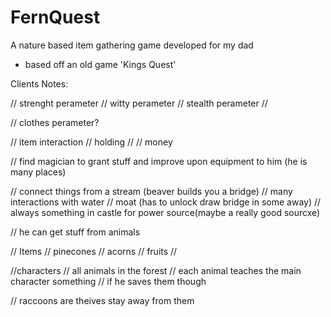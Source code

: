 # FernQuest
A nature based item gathering game developed for my dad

- based off an old game 'Kings Quest'

Clients Notes:

// strenght perameter
// witty perameter
// stealth perameter
//

// clothes perameter?

// item interaction
// holding
//
// money

// find magician to grant stuff and improve upon equipment to him (he is many places)

// connect things from a stream (beaver builds you a bridge)
// many interactions with water
// moat (has to unlock draw bridge in some away)
  // always something in castle for power source(maybe a really good sourcxe)


// he can get stuff from animals


// Items
// pinecones
// acorns
// fruits
//

//characters
// all animals in the forest
  // each animal teaches the main character something
    // if he saves them though

// raccoons are theives stay away from them
